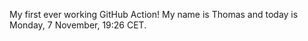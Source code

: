 My first ever working GitHub Action!
My name is Thomas and today is Monday, 7 November, 19:26 CET. 
